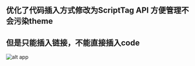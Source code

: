 ## 优化了代码插入方式修改为ScriptTag API 方便管理不会污染theme
## 但是只能插入链接，不能直接插入code

![alt app](https://banyawen.com/file/ba650602a1a0d63b356a3.png)
